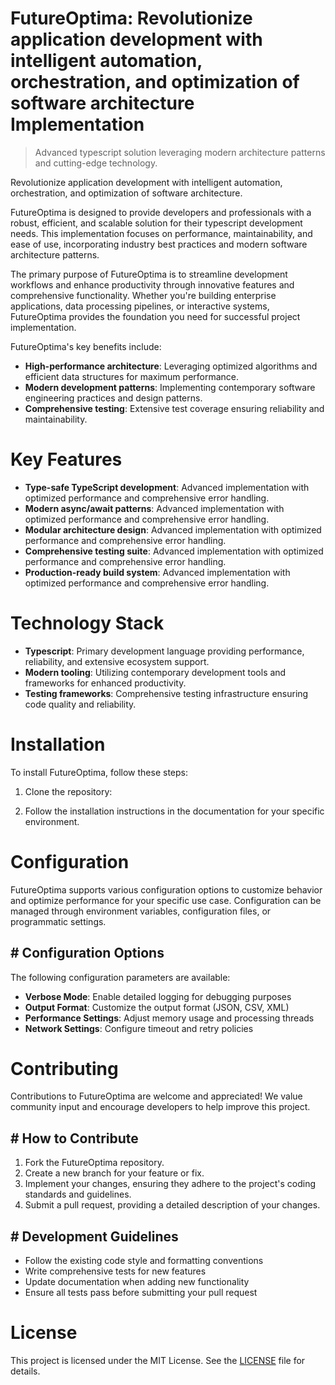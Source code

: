 <!-- fallback_FutureOptima_20250802210348_61395 -->

# FutureOptima: Revolutionize application development with intelligent automation, orchestration, and optimization of software architecture Implementation
> Advanced typescript solution leveraging modern architecture patterns and cutting-edge technology.

Revolutionize application development with intelligent automation, orchestration, and optimization of software architecture.

FutureOptima is designed to provide developers and professionals with a robust, efficient, and scalable solution for their typescript development needs. This implementation focuses on performance, maintainability, and ease of use, incorporating industry best practices and modern software architecture patterns.

The primary purpose of FutureOptima is to streamline development workflows and enhance productivity through innovative features and comprehensive functionality. Whether you're building enterprise applications, data processing pipelines, or interactive systems, FutureOptima provides the foundation you need for successful project implementation.

FutureOptima's key benefits include:

* **High-performance architecture**: Leveraging optimized algorithms and efficient data structures for maximum performance.
* **Modern development patterns**: Implementing contemporary software engineering practices and design patterns.
* **Comprehensive testing**: Extensive test coverage ensuring reliability and maintainability.

# Key Features

* **Type-safe TypeScript development**: Advanced implementation with optimized performance and comprehensive error handling.
* **Modern async/await patterns**: Advanced implementation with optimized performance and comprehensive error handling.
* **Modular architecture design**: Advanced implementation with optimized performance and comprehensive error handling.
* **Comprehensive testing suite**: Advanced implementation with optimized performance and comprehensive error handling.
* **Production-ready build system**: Advanced implementation with optimized performance and comprehensive error handling.

# Technology Stack

* **Typescript**: Primary development language providing performance, reliability, and extensive ecosystem support.
* **Modern tooling**: Utilizing contemporary development tools and frameworks for enhanced productivity.
* **Testing frameworks**: Comprehensive testing infrastructure ensuring code quality and reliability.

# Installation

To install FutureOptima, follow these steps:

1. Clone the repository:


2. Follow the installation instructions in the documentation for your specific environment.

# Configuration

FutureOptima supports various configuration options to customize behavior and optimize performance for your specific use case. Configuration can be managed through environment variables, configuration files, or programmatic settings.

## # Configuration Options

The following configuration parameters are available:

* **Verbose Mode**: Enable detailed logging for debugging purposes
* **Output Format**: Customize the output format (JSON, CSV, XML)
* **Performance Settings**: Adjust memory usage and processing threads
* **Network Settings**: Configure timeout and retry policies

# Contributing

Contributions to FutureOptima are welcome and appreciated! We value community input and encourage developers to help improve this project.

## # How to Contribute

1. Fork the FutureOptima repository.
2. Create a new branch for your feature or fix.
3. Implement your changes, ensuring they adhere to the project's coding standards and guidelines.
4. Submit a pull request, providing a detailed description of your changes.

## # Development Guidelines

* Follow the existing code style and formatting conventions
* Write comprehensive tests for new features
* Update documentation when adding new functionality
* Ensure all tests pass before submitting your pull request

# License

This project is licensed under the MIT License. See the [LICENSE](https://github.com/cerenyilmazjinx/FutureOptima/blob/main/LICENSE) file for details.
